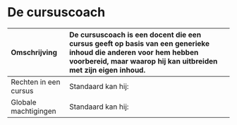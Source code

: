 # De cursuscoach

| Omschrijving | De cursuscoach is een docent die een cursus geeft op basis van een generieke inhoud die anderen voor hem hebben voorbereid, maar waarop hij kan uitbreiden met zijn eigen inhoud. |
| :--- | :--- |
| Rechten in een cursus | Standaard kan hij: |
| Globale machtigingen | Standaard kan hij: |

